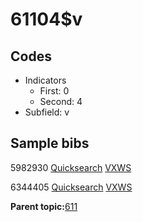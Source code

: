 # 61104$v

## Codes

-   Indicators
    -   First: 0
    -   Second: 4
-   Subfield: v

## Sample bibs

5982930 [Quicksearch](https://search.library.yale.edu/catalog/5982930) [VXWS](http://prodorbis.library.yale.edu:7014/vxws/GetHoldingsService?bibId=5982930)

6344405 [Quicksearch](https://search.library.yale.edu/catalog/6344405) [VXWS](http://prodorbis.library.yale.edu:7014/vxws/GetHoldingsService?bibId=6344405)

**Parent topic:**[611](../../tags/611/611.md)

